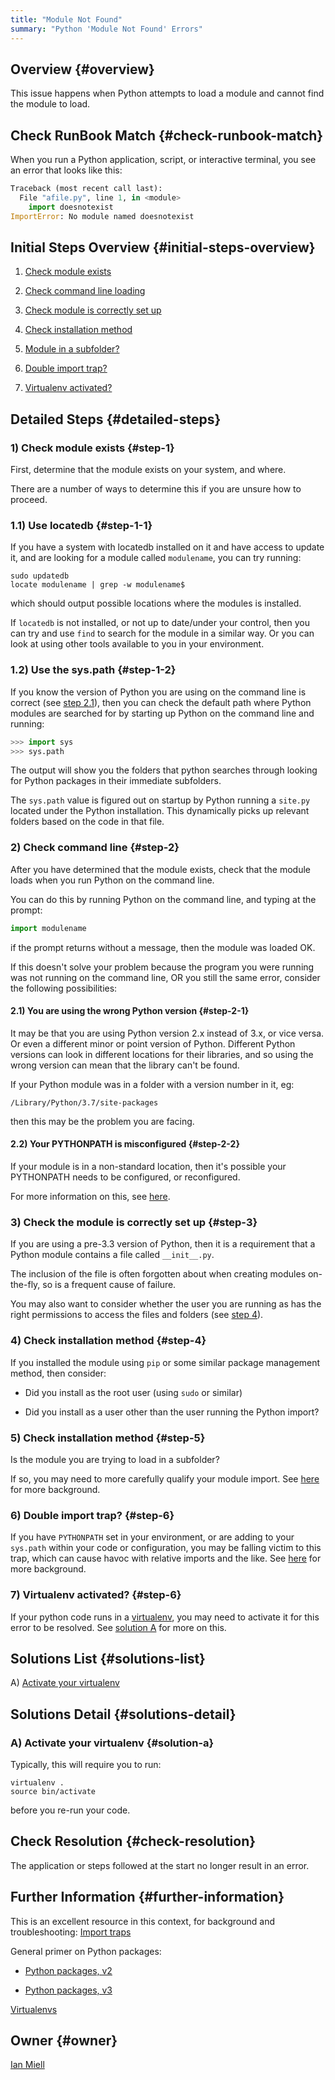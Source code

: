 ```yaml
---
title: "Module Not Found"
summary: "Python 'Module Not Found' Errors"
---
```


## Overview {#overview}

This issue happens when Python attempts to load a module and cannot find the module to load.

## Check RunBook Match {#check-runbook-match}

When you run a Python application, script, or interactive terminal, you see an error that looks like this:

```python
Traceback (most recent call last):
  File "afile.py", line 1, in <module>
    import doesnotexist
ImportError: No module named doesnotexist
```

## Initial Steps Overview {#initial-steps-overview}

[//]: # (double import?, name shadowing?, stale bytecode)

1) [Check module exists](#step-1)

2) [Check command line loading](#step-2)

3) [Check module is correctly set up](#step-3)

4) [Check installation method](#step-4)

5) [Module in a subfolder?](#step-5)

6) [Double import trap?](#step-6)

7) [Virtualenv activated?](#step-7)

## Detailed Steps {#detailed-steps}

### 1) Check module exists {#step-1}

First, determine that the module exists on your system, and where.

There are a number of ways to determine this if you are unsure how to proceed.

### 1.1) Use locatedb {#step-1-1}

If you have a system with locatedb installed on it and have access to update it, and are looking for a module called `modulename`, you can try running:

```shell
sudo updatedb
locate modulename | grep -w modulename$
```

which should output possible locations where the modules is installed.

If `locatedb` is not installed, or not up to date/under your control, then you can try and use `find` to search for the module in a similar way. Or you can look at using other tools available to you in your environment.

### 1.2) Use the sys.path {#step-1-2}

If you know the version of Python you are using on the command line is correct (see [step 2.1](#step-2-1)), then you can check the default path where Python modules are searched for by starting up Python on the command line and running:

```python
>>> import sys
>>> sys.path
```

The output will show you the folders that python searches through looking for Python packages in their immediate subfolders.

The `sys.path` value is figured out on startup by Python running a `site.py` located under the Python installation. This dynamically picks up relevant folders based on the code in that file.

### 2) Check command line {#step-2}

After you have determined that the module exists, check that the module loads when you run Python on the command line.

You can do this by running Python on the command line, and typing at the prompt:

```python
import modulename
```

if the prompt returns without a message, then the module was loaded OK.

If this doesn't solve your problem because the program you were running was not running on the command line, OR you still the same error, consider the following possibilities:

#### 2.1) You are using the wrong Python version {#step-2-1}

It may be that you are using Python version 2.x instead of 3.x, or vice versa. Or even a different minor or point version of Python. Different Python versions can look in different locations for their libraries, and so using the wrong version can mean that the library can't be found.

If your Python module was in a folder with a version number in it, eg:

```shell
/Library/Python/3.7/site-packages
```

then this may be the problem you are facing.

#### 2.2) Your PYTHONPATH is misconfigured {#step-2-2}

If your module is in a non-standard location, then it's possible your PYTHONPATH needs to be configured, or reconfigured.

For more information on this, see [here](https://docs.python.org/3/using/cmdline.html#envvar-PYTHONPATH).

### 3) Check the module is correctly set up {#step-3}

If you are using a pre-3.3 version of Python, then it is a requirement that a Python module contains a file called `__init__.py`.

The inclusion of the file is often forgotten about when creating modules on-the-fly, so is a frequent cause of failure.

You may also want to consider whether the user you are running as has the right permissions to access the files and folders (see [step 4](#step-4)).

### 4) Check installation method {#step-4}

If you installed the module using `pip` or some similar package management method, then consider:

- Did you install as the root user (using `sudo` or similar)

- Did you install as a user other than the user running the Python import?

### 5) Check installation method {#step-5}

Is the module you are trying to load in a subfolder?

If so, you may need to more carefully qualify your module import. See [here](http://python-notes.curiousefficiency.org/en/latest/python_concepts/import_traps.html) for more background.

### 6) Double import trap? {#step-6}

If you have `PYTHONPATH` set in your environment, or are adding to your `sys.path` within your code or configuration, you may be falling victim to this trap, which can cause havoc with relative imports and the like. See [here](http://python-notes.curiousefficiency.org/en/latest/python_concepts/import_traps.html) for more background.

### 7) Virtualenv activated? {#step-6}

If your python code runs in a [virtualenv](https://docs.python.org/3/tutorial/venv.html), you may need to activate it for this error to be resolved. See [solution A](#solution-a) for more on this.

## Solutions List {#solutions-list}

A) [Activate your virtualenv](#solution-a)

## Solutions Detail {#solutions-detail}

### A) Activate your virtualenv {#solution-a}

Typically, this will require you to run:

```shell
virtualenv .
source bin/activate
```

before you re-run your code.

## Check Resolution {#check-resolution}

The application or steps followed at the start no longer result in an error.

## Further Information {#further-information}

This is an excellent resource in this context, for background and troubleshooting: [Import traps](http://python-notes.curiousefficiency.org/en/latest/python_concepts/import_traps.html)

General primer on Python packages:

- [Python packages, v2](https://docs.python.org/2/tutorial/modules.html#packages)

- [Python packages, v3](https://docs.python.org/3/tutorial/modules.html#packages)

[Virtualenvs](https://docs.python.org/3/tutorial/venv.html)

## Owner {#owner}

[Ian Miell](https://github.com/ianmiell)

[//]: # (REFERENCED DOCS)
[//]: # (https://askubuntu.com/questions/1017721/python-module-not-found-immediately-after-installing-it DONE)
[//]: # (https://docs.python.org/3/reference/import.html DONE)
[//]: # (http://python-notes.curiousefficiency.org/en/latest/python_concepts/import_traps.html TODO)
[//]: # (https://stackoverflow.com/questions/37233140/python-module-not-found DONE)
[//]: # ()
